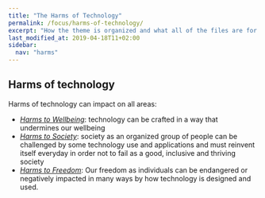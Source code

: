 ```yaml
---
title: "The Harms of Technology"
permalink: /focus/harms-of-technology/
excerpt: "How the theme is organized and what all of the files are for."
last_modified_at: 2019-04-18T11+02:00
sidebar:
  nav: "harms"
---
```


## Harms of technology




Harms of technology can impact on all areas:


- [_Harms to Wellbeing_](/harms/wellbeing/): technology can be crafted in a way that undermines our wellbeing
- [_Harms to Society_](/harms/society/): society as an organized group of people can be challenged by some technology use and applications and must reinvent itself everyday in order not to fail as a good, inclusive and thriving society       
- [_Harms to Freedom_](/harms/freedom/): Our freedom as individuals can be endangered or negatively impacted in many ways by how technology is designed and used. 
